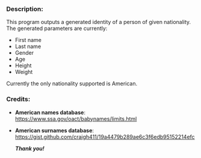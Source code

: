 ### Description:
This program outputs a generated identity of a person of given nationality. The generated parameters are currently:
- First name
- Last name
- Gender
- Age
- Height
- Weight

Currently the only nationality supported is American.

### Credits:
- **American names database**: https://www.ssa.gov/oact/babynames/limits.html
- **American surnames database**: https://gist.github.com/craigh411/19a4479b289ae6c3f6edb95152214efc

  ***Thank you!***

